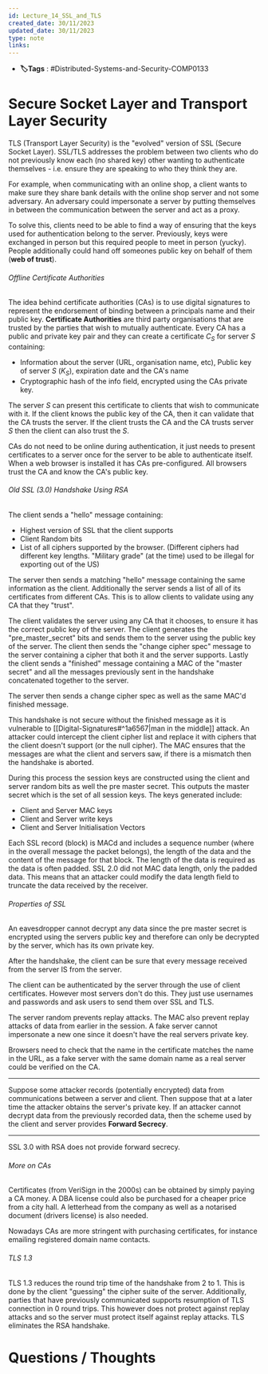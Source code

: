 ```yaml
---
id: Lecture_14_SSL_and_TLS
created_date: 30/11/2023
updated_date: 30/11/2023
type: note
links: 
---
```

* **🏷️Tags** : #Distributed-Systems-and-Security-COMP0133 
# Secure Socket Layer and Transport Layer Security

TLS (Transport Layer Security) is the "evolved" version of SSL (Secure Socket Layer). SSL/TLS addresses the problem between two clients who do not previously know each (no shared key) other wanting to authenticate themselves - i.e. ensure they are speaking to who they think they are.

For example, when communicating with an online shop, a client wants to make sure they share bank details with the online shop server and not some adversary. An adversary could impersonate a server by putting themselves in between the communication between the server and act as a proxy.

To solve this, clients need to be able to find a way of ensuring that the keys used for authentication belong to the server. Previously, keys were exchanged in person but this required people to meet in person (yucky). People additionally could hand off someones public key on behalf of them (**web of trust**).

###### Offline Certificate Authorities

The idea behind certificate authorities (CAs) is to use digital signatures to represent the endorsement of binding between a principals name and their public key. **Certificate Authorities** are third party organisations that are trusted by the parties that wish to mutually authenticate. Every CA has a public and private key pair and they can create a certificate $C_S$ for server $S$ containing:
* Information about the server (URL, organisation name, etc), Public key of server $S$ ($K_S$), expiration date and the CA's name
* Cryptographic hash of the info field, encrypted using the CAs private key.

The server $S$ can present this certificate to clients that wish to communicate with it. If the client knows the public key of the CA, then it can validate that the CA trusts the server. If the client trusts the CA and the CA trusts server $S$ then the client can also trust the $S$.

CAs do not need to be online during authentication, it just needs to present certificates to a server once for the server to be able to authenticate itself. When a web browser is installed it has CAs pre-configured. All browsers trust the CA and know the CA's public key.

###### Old SSL (3.0) Handshake Using RSA

The client sends a "hello" message containing:
* Highest version of SSL that the client supports
* Client Random bits
* List of all ciphers supported by the browser. (Different ciphers had different key lengths. "Military grade" (at the time) used to be illegal for exporting out of the US)

The server then sends a matching "hello" message containing the same information as the client. Additionally the server sends a list of all of its certificates from different CAs. This is to allow clients to validate using any CA that they "trust".

The client validates the server using any CA that it chooses, to ensure it has the correct public key of the server. The client generates the "pre_master_secret" bits and sends them to the server using the public key of the server. The client then sends the "change cipher spec" message to the server containing a cipher that both it and the server supports. Lastly the client sends a "finished" message containing a MAC of the "master secret" and all the messages previously sent in the handshake concatenated together to the server.

The server then sends a change cipher spec as well as the same MAC'd finished message.

This handshake is not secure without the finished message as it is vulnerable to [[Digital-Signatures#^1a6567|man in the middle]] attack. An attacker could intercept the client cipher list and replace it with ciphers that the client doesn't support (or the null cipher). The MAC ensures that the messages are what the client and servers saw, if there is a mismatch then the handshake is aborted.

During this process the session keys are constructed using the client and server random bits as well the pre master secret. This outputs the master secret which is the set of all session keys. The keys generated include:
* Client and Server MAC keys
* Client and Server write keys
* Client and Server Initialisation Vectors

Each SSL record (block) is MACd and includes a sequence number (where in the overall message the packet belongs), the length of the data and the content of the message for that block. The length of the data is required as the data is often padded. SSL 2.0 did not MAC data length, only the padded data. This means that an attacker could modify the data length field to truncate the data received by the receiver. 

###### Properties of SSL

An eavesdropper cannot decrypt any data since the pre master secret is encrypted using the servers public key and therefore can only be decrypted by the server, which has its own private key.

After the handshake, the client can be sure that every message received from the server IS from the server.

The client can be authenticated by the server through the use of client certificates. However most servers don't do this. They just use usernames and passwords and ask users to send them over SSL and TLS.

The server random prevents replay attacks. The MAC also prevent replay attacks of data from earlier in the session. A fake server cannot impersonate a new one since it doesn't have the real servers private key.

Browsers need to check that the name in the certificate matches the name in the URL, as a fake server with the same domain name as a real server could be verified on the CA.

---

Suppose some attacker records (potentially encrypted) data from communications between a server and client. Then suppose that at a later time the attacker obtains the server's private key. If an attacker cannot decrypt data from the previously recorded data, then the scheme used by the client and server provides **Forward Secrecy**.

---

SSL 3.0 with RSA does not provide forward secrecy.

###### More on CAs

Certificates (from VeriSign in the 2000s) can be obtained by simply paying a CA money. A DBA license could also be purchased for a cheaper price from a city hall. A letterhead from the company as well as a notarised document (drivers license) is also needed.

Nowadays CAs are more stringent with purchasing certificates, for instance emailing registered domain name contacts. 

###### TLS 1.3

TLS 1.3 reduces the round trip time of the handshake from 2 to 1. This is done by the client "guessing" the cipher suite of the server. Additionally, parties that have previously communicated supports resumption of TLS connection in 0 round trips. This however does not protect against replay attacks and so the server must protect itself against replay attacks. TLS eliminates the RSA handshake.



# Questions / Thoughts
